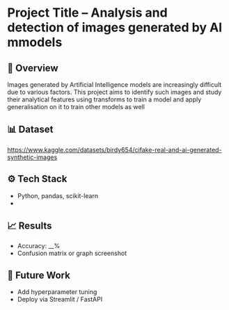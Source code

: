 # Project Title – Analysis and detection of images generated by AI mmodels

## 🧠 Overview
Images generated by Artificial Intelligence models are increasingly difficult due to various factors. This project aims to identify such images and study their analytical features using transforms to train a model and apply generalisation on it to train other models as well

## 📊 Dataset
https://www.kaggle.com/datasets/birdy654/cifake-real-and-ai-generated-synthetic-images

## ⚙️ Tech Stack
- Python, pandas, scikit-learn
- 

## 📈 Results
- Accuracy: __%
- Confusion matrix or graph screenshot

## 🚀 Future Work
- Add hyperparameter tuning
- Deploy via Streamlit / FastAPI
